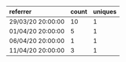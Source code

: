 | referrer          | count | uniques |
| :---------------- | :---- | :------ |
| 29/03/20 20:00:00 | 10    | 1       |
| 01/04/20 20:00:00 | 5     | 1       |
| 06/04/20 20:00:00 | 1     | 1       |
| 11/04/20 20:00:00 | 3     | 1       |